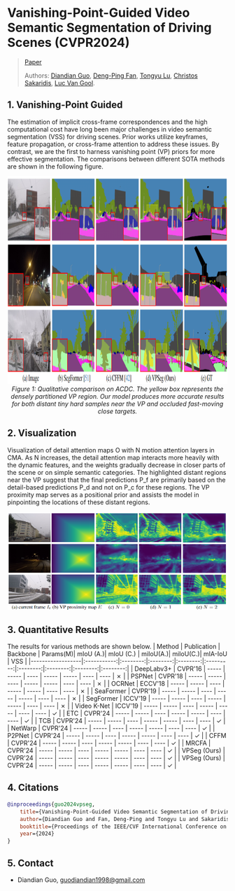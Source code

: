 # Vanishing-Point-Guided Video Semantic Segmentation of Driving Scenes (CVPR2024)
> [Paper](https://arxiv.org/pdf/2401.15261.pdf)
> 
> Authors:
> [Diandian Guo](https://www.linkedin.com/in/diandian-guo-062000228/), 
> [Deng-Ping Fan](https://dengpingfan.github.io/),
> [Tongyu Lu](https://lucainiaoge.github.io/),
> [Christos Sakaridis](https://people.ee.ethz.ch/~csakarid/), 
> [Luc Van Gool](https://ee.ethz.ch/the-department/faculty/professors/person-detail.OTAyMzM=.TGlzdC80MTEsMTA1ODA0MjU5.html).
>
## 1. Vanishing-Point Guided
The estimation of implicit cross-frame correspondences and the high computational cost have long been major challenges in video semantic segmentation (VSS) for driving scenes. 
Prior works utilize keyframes, feature propagation, or cross-frame attention to address these issues.
By contrast, we are the first to harness vanishing point (VP) priors for more effective segmentation. The comparisons between different SOTA methods are shown in the following figure.
<p align="center">
    <img src="./figs/git_compare.png" width="960" height="475"/> <br />
    <em> 
    Figure 1: Qualitative comparison on ACDC. The yellow box represents the densely partitioned VP region. Our model produces more accurate results for both distant tiny hard samples near the VP and occluded fast-moving close targets.
    </em>
</p>

## 2. Visualization
Visualization of detail attention maps O with N motion attention layers in CMA. As N increases, the detail attention map interacts more heavily with the dynamic features, and the weights gradually decrease in closer parts of the scene or on simple semantic categories. The highlighted distant regions near the VP suggest that the final predictions P_f are primarily based on the detail-based predictions P_d and not on P_c for these regions. The VP proximity map serves as a positional prior and assists the model in pinpointing the locations of these distant regions.
<p align="center">
    <img src="./figs/git_vis2.png" /> <br />
</p>

## 3. Quantitative Results
The results for various methods are shown below.
| Method           | Publication | Backbone | Params(M)| mIoU (A.)| mIoU (C.) | miIoU(A.)| miIoU(C.)| mIA-IoU  |    VSS   |
|------------------|:-----------:|:--------:|:--------:|:--------:|:---------:|:--------:|:--------:|:--------:|:--------:|
| DeepLabv3+       |   CVPR'16   |   -----  |  -----   |   ----   |   -----   |  -----   |   ----   |   ----   |  &cross; |
| PSPNet           |   CVPR'18   |   -----  |  -----   |   ----   |   -----   |  -----   |   ----   |   ----   |  &cross; |
| OCRNet           |   ECCV'18   |   -----  |  -----   |   ----   |   -----   |  -----   |   ----   |   ----   |  &cross; |
| SeaFormer        |   CVPR'19   |   -----  |  -----   |   ----   |   -----   |  -----   |   ----   |   ----   |  &cross; |
| SegFormer        |   ICCV'19   |   -----  |  -----   |   ----   |   -----   |  -----   |   ----   |   ----   |  &cross; |
| Video K-Net      |   ICCV'19   |   -----  |  -----   |   ----   |   -----   |  -----   |   ----   |   ----   |  &check; |
| ETC              |   CVPR'24   |   -----  |  -----   |   ----   |   -----   |  -----   |   ----   |   ----   |  &check; |
| TCB              |   CVPR'24   |   -----  |  -----   |   ----   |   -----   |  -----   |   ----   |   ----   |  &check; |
| NetWarp          |   CVPR'24   |   -----  |  -----   |   ----   |   -----   |  -----   |   ----   |   ----   |  &check; |
| P2PNet           |   CVPR'24   |   -----  |  -----   |   ----   |   -----   |  -----   |   ----   |   ----   |  &check; |
| CFFM             |   CVPR'24   |   -----  |  -----   |   ----   |   -----   |  -----   |   ----   |   ----   |  &check; |
| MRCFA            |   CVPR'24   |   -----  |  -----   |   ----   |   -----   |  -----   |   ----   |   ----   |  &check; |
| VPSeg (Ours)     |   CVPR'24   |   -----  |  -----   |   ----   |   -----   |  -----   |   ----   |   ----   |  &check; |
| VPSeg (Ours)     |   CVPR'24   |   -----  |  -----   |   ----   |   -----   |  -----   |   ----   |   ----   |  &check; |

## 4. Citations
```bibtex
@inproceedings{guo2024vpseg,
    title={Vanishing-Point-Guided Video Semantic Segmentation of Driving Scenes},
    author={Diandian Guo and Fan, Deng-Ping and Tongyu Lu and Sakaridis, Christos and Van Gool, Luc},
    booktitle={Proceedings of the IEEE/CVF International Conference on Computer Vision and Patern Recognition (CVPR)},
    year={2024}
}
```
## 5. Contact
- Diandian Guo, guodiandian1998@gmail.com
